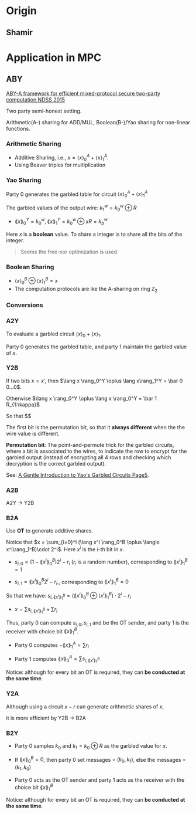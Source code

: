 # Origin

## Shamir

# Application in MPC

## ABY

[ABY-A framework for efficient mixed-protocol secure two-party computation  NDSS 2015](https://encrypto.de/papers/DSZ15.pdf)

Two party semi-honest setting.

Arithmetic(A-) sharing for ADD/MUL, Boolean(B-)/Yao sharing for non-linear functions.

### Arithmetic Sharing

* Additive Sharing, i.e., $x = \langle x \rangle^A_0 + \langle x\rangle^A_1$.
* Using Beaver triples for multiplication

### Yao Sharing

Party 0 generates the garbled table for circuit $\langle x \rangle^A_0 + \langle x\rangle^A_1$

The garbled values of the output wire: $k_1^w = k_0^w \oplus R$

* $\lang x\rang_0^Y = k_0^w, \lang x \rang_1^Y = k_0^w\oplus xR = k_b^w$

Here $x$ is a **boolean** value. To share a integer is to share all the bits of the integer.

> Seems the free-xor optimization is used.

### Boolean Sharing

* $\langle x \rangle_0^B \oplus \langle x \rangle_1^B = x$
* The computation protocols are ike the A-sharing on ring $\mathbb Z_2$

### Conversions

### A2Y

To evaluate a garbled circuit $\langle x \rangle_0 + \langle x \rangle_1$.

Party 0 generates the garbled table, and party 1 maintain the garbled value of $x$.

### Y2B

If two bits $x = x'$, then $\lang x \rang_0^Y \oplus \lang  x\rang_1^Y = \bar 0 0...0$.

Otherwise $\lang x \rang_0^Y \oplus \lang x \rang_0^Y = \bar 1 R_{1:\kappa}$

So that $$

The first bit is the permutation bit, so that it **always different** when the the wire value is different.

**Permutation bit**: The point-and-permute trick for the garbled circuits, where a bit is associated to the wires, to indicate the row to encrypt for the garbled output (instead of encrypting all 4 rows and checking which decryption is the correct garbled output).

See: [A Gentle Introduction to Yao's Garbled Circuits   Page5](https://web.mit.edu/sonka89/www/papers/2017ygc.pdf).

### A2B

A2Y $\to$ Y2B

### B2A

Use **OT** to generate additive shares.

Notice that $x = \sum_{i=0}^l (\lang x^i \rang_0^B \oplus \langle x^i\rang_1^B)\cdot 2^i$. Here $x^i$ is the $i$-th bit in $x$.

* $s_{i,0} = (1 - \lang x^i\rang_0^B) 2^i - r_i$ ($r_i$ is a random number), corresponding to $\lang x^i \rang_1^B = 1$

* $s_{i, 1} = \lang x^i\rang_0^B 2^i - r_i$., corresponding to $\lang x^i \rang_1^B = 0$

So that we have: $s_{i, \lang x^i \rang_1^B} = (\lang x^i \rang_0^B \oplus \langle x^i\rang_1^B)\cdot 2^i - r_i$

* $x = \sum s_{i, \lang x^i \rang_1^B}+ \sum r_i$

Thus, party 0 can compute $s_{i,0}, s_{i,1}$ and be the OT sender, and party 1 is the receiver with choice bit $\lang x\rang_1^B$.

* Party 0 computes $- \lang x\rang_1^A = \sum r_i$

* Party 1 computes $\lang x \rang_0^A = \sum s_{i, \lang x^i \rang_1^B}$

Notice: although for every bit an OT is required, they can **be conducted at the same time**.

### Y2A

Although using a circuit $x - r$ can generate arithmetic shares of $x$, 

it is more efficient by Y2B $\to$ B2A

### B2Y

* Party 0 samples $k_0$ and $k_1 = k_0 \oplus R$ as the garbled value for $x$.

* If $\lang x \rang_0^B = 0$, then party 0 set messages = $(k_0, k_1)$, else the messages = $(k_1, k_0)$
* Party 0 acts as the OT sender and party 1 acts as the receiver with the choice bit $\lang x \rang_1^B$

Notice: although for every bit an OT is required, they can **be conducted at the same time**.

